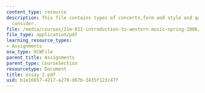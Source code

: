 ```yaml
---
content_type: resource
description: This file contains types of concerts,form and style and questions to
  consider.
file: /media/courses/21m-011-introduction-to-western-music-spring-2006/b1e166574217a278d67b3435f123c47f_essay_2.pdf
file_type: application/pdf
learning_resource_types:
- Assignments
ocw_type: OCWFile
parent_title: Assignments
parent_type: CourseSection
resourcetype: Document
title: essay_2.pdf
uid: b1e16657-4217-a278-d67b-3435f123c47f
---
```

